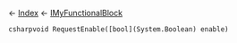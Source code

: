 ← [Index](Api-Index) ← [IMyFunctionalBlock](Sandbox.ModAPI.Ingame.IMyFunctionalBlock)

```csharpvoid RequestEnable([bool](System.Boolean) enable)```